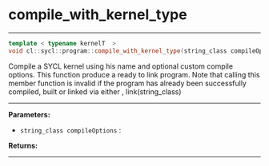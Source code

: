 # compile_with_kernel_type

---

```cpp
template < typename kernelT  >
void cl::sycl::program::compile_with_kernel_type(string_class compileOptions="")
```


Compile a SYCL kernel using his name and optional custom compile options. This function produce a ready to link program. Note that calling this member function is invalid if the program has already been successfully compiled, built or linked via either , link(string_class)


---
**Parameters:**

 - `string_class compileOptions`
: 

**Returns:** 

---
